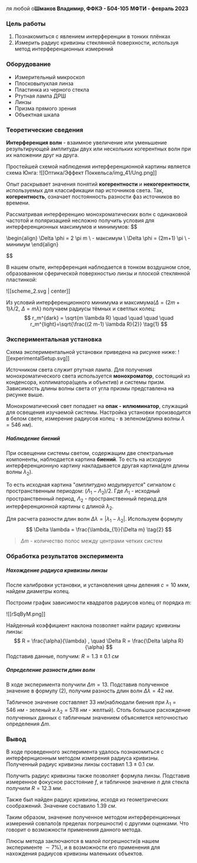 ля любой о**Шмаков Владимир, ФФКЭ - Б04-105**
**МФТИ - февраль 2023**

### Цель работы

1) Познакомиться с явлением интерференции в тонких плёнках
2) Измерить радиус кривизны стеклянной поверхности, используя метод интерференционных измерений

### Оборудование

- Измерительный микроскоп
- Плосковыпуклая линза
- Пластинка из черного стекла
- Ртутная лампа ДРШ
- Линзы
- Призма прямого зрения
- Объектная шкала

### Теоретические сведения

**Интерференция волн** - взаимное увеличение или уменьшение результирующей амплитуды двух или нескольких когерентных волн при их наложении друг на друга.

Простейшей схемой наблюдения интерференционной картины является схема Юнга:
![[Оптика/Эффект Поккельса/img_41/Ung.png]]

Опыт раскрывает значения понятий **когерентности** и **некогерентности**, используемых для классификации пар источников света. Так, **когерентность**, означает постоянность разности фаз источников во времени. 

Рассматривая интерференцию монохроматических волн с одинаковой частотой и поляризацией несложно получить условия для интерференционных максимумов и минимумов:
$$

\begin{align}
\Delta \phi = 2 \pi m \ - максимум \\
\Delta \phi = (2m+1) \pi \ - минимум
\end{align}

$$

В нашем опыте, интерференция наблюдается в тонком воздушном слое, образованном сферической поверхностью линзы и плоской стеклянной пластинкой: 

![[scheme_2.svg | center]]

Из условий интерференционного минимума и максимума($\Delta = (2m + 1) \lambda /2$, $\Delta = m \lambda$) получаем радиусы тёмных и светлых колец:
$$
r_m^{dark} = \sqrt{m \lambda R} \quad \quad \quad \quad r_m^{light}=\sqrt{\frac{(2 m-1) \lambda R}{2}} \tag{1}
$$
### Экспериментальная установка

Схема экспериментальной установки приведена на рисунке ниже:
![[experimentalSetup.svg]]

Источником света служит ртутная лампа. Для получения монохроматического света используется **монохроматор**, состоящий из конденсора, коллиматора(щель и объектив) и системы призм. Зависимость длины волны света от угла призмы представлена на рисунке выше. 

Монохроматический свет попадает на **опак - иллюминатор**, служащий для освещения изучаемой системы. Настройка установки производится в белом свете, измерение радиусов колец - в зеленом(длина волны $\lambda = 546 \ нм$). 

##### Наблюдение биений

При освещении системы светом, содержащим две спектральные компоненты, наблюдается картина **биений**. То есть на исходную интерференционную картину накладывается другая картина(для длины волны $\lambda_{2}$). 

То есть исходная картина  "*амплитудно модулируется*" сигналом с пространственным периодом: $(\Lambda_{1} - \Lambda_{2})/2$. Где $\Lambda_{1}$ - исходный пространственный период, $\Lambda_{2}$ - пространственный период для интерференционной картины с длиной $\lambda_{2}$. 

Для расчета разности длин волн $\Delta \lambda = |\lambda_{1} - \lambda_{2}|$. Используем формулу 
$$
\Delta \lambda = \frac{\lambda_{1}}{\Delta m} \tag{2}
$$
> $\Delta m$ - количество полос между центрами четких систем

### Обработка результатов эксперимента

##### Нахождение радиуса кривизны линзы
После калибровки установки, и установления цены деления $c = 10 \ мкм$, найдем диаметры колец. 

Построим график зависимости квадратов радиусов колец от порядка $m$:

![[rSqByM.png]]

Найденный коэффициент наклона позволяет найти радиус кривизны линзы:
$$
R = \frac{\alpha}{\lambda} , \quad \Delta R = \frac{\Delta \alpha R}{\alpha}
$$
Подставив данные, получим: $R = 1.3 \pm 0.1 \ см$

##### Определение разности длин волн

В ходе эксперимента получили $\Delta m = 13$. Подставив полученное значение в формулу $(2)$, получим разность длин волн $\Delta \lambda = 42 \ нм$. 

Табличное значение составляет $33 \ нм$(наблюдали биения при $\lambda_{1} = 546 \ нм$ - зеленый и $\lambda_{2} = 578 \ нм$ - желтый).  Столь большое расхождение полученных данных с табличным значением объясняется неточностью определения $\Delta m$. 

### Вывод

В ходе проведенного эксперимента удалось познакомиться с интерфернционным методом измерения радиуса кривизны. Полученный радиус кривизны линзы составил $1.3 \pm 0.1 \ см$. 

Получить радиус кривизны также позволяет формула линзы. Подставив измеренное фокусное расстояние $f$, и табличное значение $n$ для стекла получили $R = 12.3 \ мм$. 

Также был найден радиус кривизны, исходя из геометрических соображений. Значение составило $1.39 \ см$. 

Таким образом, значение полученное методом интерференционных измерений совпало(в пределах погрешности) с другими оценками. Что говорит о возможности применения данного метода.

Плюсы метода заключаются в малой погрешности(в нашем эксперименте $\sim 7 \%$), и в возможности его применения для нахождения радиусов кривизны маленьких объектов. 

